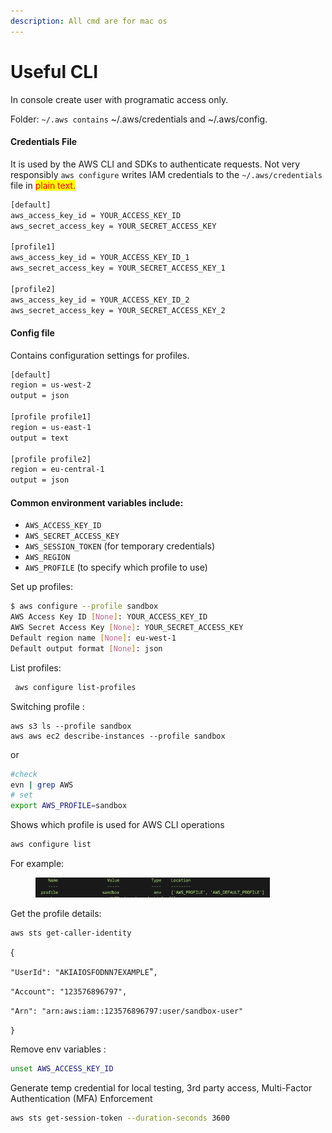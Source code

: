 ```yaml
---
description: All cmd are for mac os
---
```


# Useful CLI

In console create user with programatic access only.

Folder: `~/.aws contains` \~/.aws/credentials and \~/.aws/config.

#### Credentials File&#x20;

It is used by the AWS CLI and SDKs to authenticate requests. Not very responsibly `aws configure` writes IAM credentials to the `~/.aws/credentials` file in <mark style="color:red;">plain text.</mark>&#x20;

```bash
[default]
aws_access_key_id = YOUR_ACCESS_KEY_ID
aws_secret_access_key = YOUR_SECRET_ACCESS_KEY

[profile1]
aws_access_key_id = YOUR_ACCESS_KEY_ID_1
aws_secret_access_key = YOUR_SECRET_ACCESS_KEY_1

[profile2]
aws_access_key_id = YOUR_ACCESS_KEY_ID_2
aws_secret_access_key = YOUR_SECRET_ACCESS_KEY_2

```

#### Config file

Contains configuration settings for profiles.

```bash
[default]
region = us-west-2
output = json

[profile profile1]
region = us-east-1
output = text

[profile profile2]
region = eu-central-1
output = json

```

#### **Common environment variables include:**

* `AWS_ACCESS_KEY_ID`
* `AWS_SECRET_ACCESS_KEY`
* `AWS_SESSION_TOKEN` (for temporary credentials)
* `AWS_REGION`
* `AWS_PROFILE` (to specify which profile to use)

Set up  profiles:

```bash
$ aws configure --profile sandbox
AWS Access Key ID [None]: YOUR_ACCESS_KEY_ID
AWS Secret Access Key [None]: YOUR_SECRET_ACCESS_KEY
Default region name [None]: eu-west-1
Default output format [None]: json
```

List profiles:

```bash
 aws configure list-profiles
```

Switching profile :

```
aws s3 ls --profile sandbox
aws aws ec2 describe-instances --profile sandbox
```

or&#x20;

```bash
#check
evn | grep AWS
# set
export AWS_PROFILE=sandbox 
```

Shows which profile is used for AWS CLI operations&#x20;

```bash
aws configure list
```

For example:

<div align="left">

<figure><img src="../.gitbook/assets/Screenshot 2024-10-28 at 15.34.27.png" alt="" width="375"><figcaption></figcaption></figure>

</div>

Get the profile details:

```sh
aws sts get-caller-identity
```

{

&#x20;   `"UserId": "AKIAIOSFODNN7EXAMPLE`"`,`

&#x20;   `"Account": "123576896797",`

&#x20;   `"Arn": "arn:aws:iam::123576896797:user/sandbox-user"`

`}`

Remove env variables :

```bash
unset AWS_ACCESS_KEY_ID
```

Generate temp credential for local testing, 3rd party access, Multi-Factor Authentication (MFA) Enforcement

```bash
aws sts get-session-token --duration-seconds 3600

```





